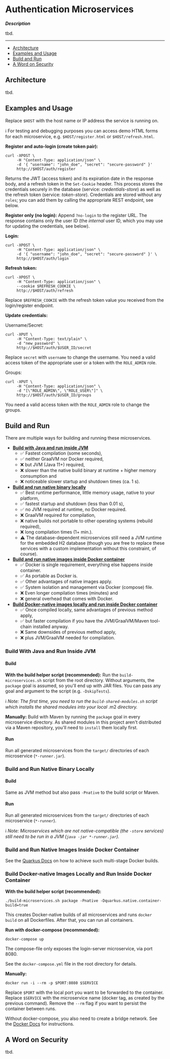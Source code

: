 # Authentication Microservices

**_Description_**

tbd.

---

- [Architecture](#architecture)
- [Examples and Usage](#examples-and-usage)
- [Build and Run](#build-and-run)
- [A Word on Security](#a-word-on-security)

## Architecture

tbd.

## Examples and Usage

Replace `$HOST` with the host name or IP address the service is running on.

ℹ️ For testing and debugging purposes you can access demo HTML forms for each microservice, e.g. `$HOST/register.html` or `$HOST/refresh.html`.

**Register and auto-login (create token pair):**
```
curl -XPOST \
     -H "Content-Type: application/json" \
     -d '{ "username": "john_doe", "secret": "secure-password" }'
     http://$HOST/auth/register
```
Returns the JWT (access token) and its expiration date in the response body, and a refresh token in the `Set-Cookie` header.
This process stores the credentials securely in the database (service: _credentials-store_) as well as the refresh token (service: _token-store_).
Credentials are stored without any `roles`; you can add them by calling the appropriate REST endpoint, see below.

**Register only (no login):**
Append `?no-login` to the register URL. The response contains only the user ID (the _internal_ user ID, which you may use for updating the credentials, see below).

**Login:**
```
curl -XPOST \
     -H "Content-Type: application/json" \
     -d '{ "username": "john_doe", "secret": "secure-password" }' \
     http://$HOST/auth/login
```

**Refresh token:**
```
curl -XPOST \
     -H "Content-Type: application/json" \
     --cookie $REFRESH_COOKIE \
     http://$HOST/auth/refresh
```

Replace `$REFRESH_COOKIE` with the refresh token value you received from the login/register endpoint.

**Update credentials:**

Username/Secret:
```
curl -XPUT \
     -H "Content-Type: text/plain" \
     -d "new_password" \
     http://$HOST/auth/$USER_ID/secret
```
Replace `secret` with `username` to change the username. You need a valid access token of the appropriate user or a token with the `ROLE_ADMIN` role.

Groups:
```
curl -XPUT \
     -H "Content-Type: application/json" \
     -d "[\"ROLE_ADMIN\", \"ROLE_USER\"]" \
     http://$HOST/auth/$USER_ID/groups
```
You need a valid access token with the `ROLE_ADMIN` role to change the groups.

## Build and Run

There are multiple ways for building and running these microservices.

- **[Build with Java and run inside JVM](#build-with-java-and-run-inside-jvm)**
    - ✅ Fastest compilation (some seconds),
    - ✅ neither GraalVM nor Docker required,
    - ❌ but JVM (Java 11+) required,
    - ❌ slower than the native build binary at runtime + higher memory consumption and
    - ❌ noticeable slower startup and shutdown times (ca. 1 s).
- **[Build and run native binary locally](#build-and-run-native-binary-locally)**
    - ✅ Best runtime performance, little memory usage, native to your platform,
    - ✅ fastest startup and shutdown (less than 0.01 s),
    - ✅ no JVM required at runtime, no Docker required.
    - ❌ GraalVM required for compilation,
    - ❌ native builds not portable to other operating systems (rebuild required),
    - ❌ long compilation times (1+ min.).
    - ⚠️ The database-dependent microservices still need a JVM runtime for the embedded H2 database (though you are free to replace these services with a custom implementation without this constraint, of course).
- **[Build and run native images inside Docker container](#build-and-run-native-images-inside-docker-container)**
    - ✅ Docker is single requirement, everything else happens inside container.
    - ✅ As portable as Docker is.
    - ✅ Other advantages of native images apply.
    - ✅ System isolation and management via Docker (compose) file.
    - ❌ Even longer compilation times (minutes) and
    - ❌ general overhead that comes with Docker.
- **[Build Docker-native images locally and run inside Docker container](#build-docker-native-images-locally-and-run-inside-docker-container)**
    - ✅ Once compiled locally, same advantages of previous method apply,
    - ✅ but faster compilation if you have the JVM/GraalVM/Maven tool-chain installed anyway.
    - ❌ Same downsides of previous method apply,
    - ❌ plus JVM/GraalVM needed for compilation.

### Build With Java and Run Inside JVM

#### Build

**With the build helper script (recommended):** Run the `build-microservices.sh` script from the root directory.
Without arguments, the `package` goal is assumed, so you'll end up with JAR files. You can pass any goal and argument to the script (e.g. `-DskipTests`).

ℹ️ _Note: The first time, you need to run the `build-shared-modules.sh` script which installs the shared modules into your local_ .m2 _directory._

**Manually:** Build with Maven by running the `package` goal in every microservice directory. As shared modules in this project aren't distributed via a Maven repository, you'll need to `install` them locally first.

#### Run

Run all generated microservices from the `target/` directories of each microservice (`*-runner.jar`).

### Build and Run Native Binary Locally

#### Build

Same as JVM method but also pass `-Pnative` to the build script or Maven.

#### Run

Run all generated microservices from the `target/` directories of each microservice (`*-runner`).

ℹ️ _Note: Microservices which are not native-compatible (the `-store` services) still need to be run in a JVM (`java -jar *-runner.jar`)._

### Build and Run Native Images Inside Docker Container

See the [Quarkus Docs](https://quarkus.io/guides/building-native-image#creating-a-container-with-a-multi-stage-docker-build) on how to achieve such multi-stage Docker builds.

### Build Docker-native Images Locally and Run Inside Docker Container

**With the build helper script (recommended):**
```
./build-microservices.sh package -Pnative -Dquarkus.native.container-build=true
```

This creates Docker-native builds of all microservices and runs `docker build` on all Dockerfiles.
After that, you can run all containers.

**Run with docker-compose (recommended):**
```
docker-compose up
```

The compose-file only exposes the login-server microservice, via port 8080.

See the `docker-compose.yml` file in the root directory for details.

**Manually:**
```
docker run -i --rm -p $PORT:8080 $SERVICE
```
Replace `$PORT` with the local port you want to be forwarded to the container.
Replace `$SERVICE` with the microservice name (docker tag, as created by the previous command).
Remove the `--rm` flag if you want to persist the container between runs.

Without docker-compose, you also need to create a bridge network. See the [Docker Docs](https://docs.docker.com/network/bridge/) for instructions.

## A Word on Security

tbd.
